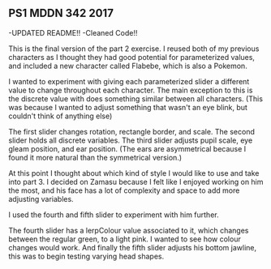 ## PS1 MDDN 342 2017

-UPDATED README!!
-Cleaned Code!!

This is the final version of the part 2 exercise. I reused both of my previous characters as I thought they had good potential for parameterized values, and included a new character called Flabebe, which is also a Pokemon. 

I wanted to experiment with giving each parameterized slider a different value to change throughout each character. The main exception to this is the discrete value with does something similar between all characters. (This was because I wanted to adjust something that wasn't an eye blink, but couldn't think of anything else)

The first slider changes rotation, rectangle border, and scale.
The second slider holds all discrete variables.
The third slider adjusts pupil scale, eye gleam position, and ear position. (The ears are asymmetrical because I found it more natural than the symmetrical version.)

At this point I thought about which kind of style I would like to use and take into part 3. I decided on Zamasu because I felt like I enjoyed working on him the most, and his face has a lot of complexity and space to add more adjusting variables.

I used the fourth and fifth slider to experiment with him further. 

The fourth slider has a lerpColour value associated to it, which changes between the regular green, to a light pink. I wanted to see how colour changes would work. And finally the fifth slider adjusts his bottom jawline, this was to begin testing varying head shapes.

